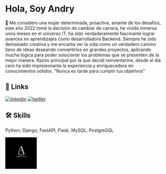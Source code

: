 # Hola, Soy Andry 

🚀 Me considero una mujer determinada, proactiva, amante de los desafíos, este año 2022 tomé la decisión de cambiar de carrera, he vivido inmersa unos meses en el universo IT, ha sido verdaderamente fascinante lograr avances en aprendizajes como desarrolladora Backend. Siempre he sido demasiado creativa y me encanta ver la vida como un verdadero camino lleno de ideas deseando convertirlos en grandes proyectos, aplicando mucha lógica para poder solucionar los problemas que se presenten de la mejor manera. Razón principal por la que decidí reinventarme, desde el día cero ha sido impresionante la experiencia y enriquecedora en conocimientos sólidos. "Nunca es tarde para cumplir tus objetivos"

 
## 🔗 Links
[![linkedin](https://img.shields.io/badge/linkedin-0A66C2?style=for-the-badge&logo=linkedin&logoColor=white)](https://www.linkedin.com/in/andrystylist)
[![twitter](https://img.shields.io/badge/twitter-1DA1F2?style=for-the-badge&logo=twitter&logoColor=white)](https://twitter.com/andrystylist)


## 🛠 Skills
Python, Django, FastAPI, Flask, MySQL, PostgreSQL


<img alt="Logo AndryStylist" src="https://github.com/andrystylist/andrystylist/blob/ebdbc31e4a8a2c70ad53c0c4f394a57d1d2e604b/logo.png" width="100" />

